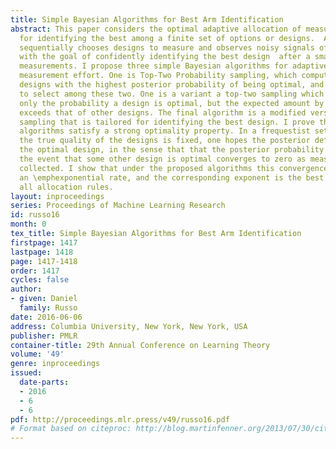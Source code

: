 ```yaml
---
title: Simple Bayesian Algorithms for Best Arm Identification
abstract: This paper considers the optimal adaptive allocation of measurement effort
  for identifying the best among a finite set of options or designs.  An experimenter
  sequentially chooses designs to measure and observes noisy signals of their quality
  with the goal of confidently identifying the best design  after a small number of
  measurements. I propose three simple Bayesian algorithms for adaptively allocating
  measurement effort. One is Top-Two Probability sampling, which computes the two
  designs with the highest posterior probability of being optimal, and then randomizes
  to select among these two. One is a variant a top-two sampling which considers not
  only the probability a design is optimal, but the expected amount by which its quality
  exceeds that of other designs. The final algorithm is a modified version of Thompson
  sampling that is tailored for identifying the best design. I prove that these simple
  algorithms satisfy a strong optimality property. In a frequestist setting where
  the true quality of the designs is fixed, one hopes the posterior definitively identifies
  the optimal design, in the sense that that the posterior probability assigned to
  the event that some other design is optimal converges to zero as measurements are
  collected. I show that under the proposed algorithms this convergence occurs at
  an \emphexponential rate, and the corresponding exponent is the best possible among
  all allocation rules.
layout: inproceedings
series: Proceedings of Machine Learning Research
id: russo16
month: 0
tex_title: Simple Bayesian Algorithms for Best Arm Identification
firstpage: 1417
lastpage: 1418
page: 1417-1418
order: 1417
cycles: false
author:
- given: Daniel
  family: Russo
date: 2016-06-06
address: Columbia University, New York, New York, USA
publisher: PMLR
container-title: 29th Annual Conference on Learning Theory
volume: '49'
genre: inproceedings
issued:
  date-parts:
  - 2016
  - 6
  - 6
pdf: http://proceedings.mlr.press/v49/russo16.pdf
# Format based on citeproc: http://blog.martinfenner.org/2013/07/30/citeproc-yaml-for-bibliographies/
---
```


